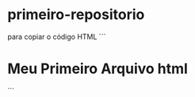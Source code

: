 # primeiro-repositorio

para copiar o código HTML
´´´
<html>
  <h1>Meu Primeiro Arquivo html</h1>
</html>
´´´

